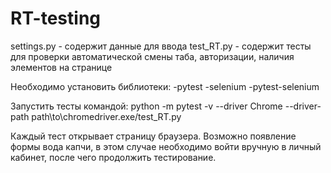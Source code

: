 # RT-testing
settings.py - содержит данные для ввода
test_RT.py - содержит тесты для проверки автоматической смены таба, авторизации, наличия элементов на странице


Необходимо установить библиотеки:
-pytest
-selenium
-pytest-selenium

Запустить тесты командой: python -m pytest -v --driver Chrome --driver-path path\to\chromedriver.exe/test_RT.py


Каждый тест открывает страницу браузера. Возможно появление формы вода капчи, в этом случае необходимо войти вручную в личный кабинет, после чего продолжить тестирование.
